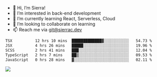 - 👋 Hi, I’m Sierra!
- 👀 I’m interested in back-end development
- 🌱 I’m currently learning React, Serverless, Cloud
- 💞️ I’m looking to collaborate on learning
- 📫 Reach me via git@sierrac.dev

<!--START_SECTION:waka-->

```txt
TSX          12 hrs 10 mins  █████████████▓░░░░░░░░░░░   54.73 %
JSX          4 hrs 26 mins   █████░░░░░░░░░░░░░░░░░░░░   19.96 %
SCSS         2 hrs 41 mins   ███░░░░░░░░░░░░░░░░░░░░░░   12.04 %
TypeScript   2 hrs 7 mins    ██▒░░░░░░░░░░░░░░░░░░░░░░   09.53 %
JavaScript   0 hrs 28 mins   ▓░░░░░░░░░░░░░░░░░░░░░░░░   02.11 %
```

<!--END_SECTION:waka-->


![](https://hit.yhype.me/github/profile?user_id=7351311)
